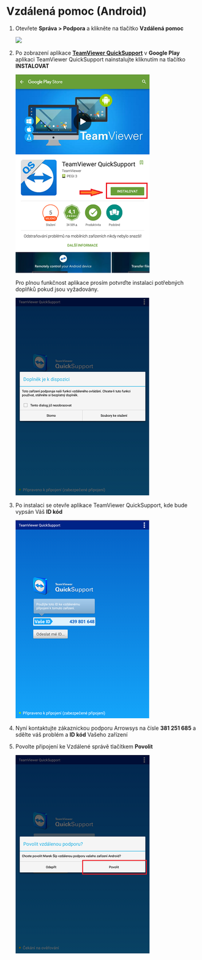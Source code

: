 # Vzdálená pomoc \(Android\)

1. Otevřete **Správa &gt; Podpora** a klikněte na tlačítko **Vzdálená pomoc**

   ![](/assets/SPRÁVA-PODPORA.jpg)

2. Po zobrazení aplikace [**TeamViewer QuickSupport**](https://play.google.com/store/apps/details?id=com.teamviewer.quicksupport.market&hl=cs) v **Google Play** aplikaci TeamViewer QuickSupport nainstalujte kliknutím na tlačítko **INSTALOVAT**

   ![](Support2.png)

   Pro plnou funkčnost aplikace prosím potvrďte instalaci potřebných doplňků pokud jsou vyžadovány.

   ![](Support3.png)

3. Po instalaci se otevře aplikace TeamViewer QuickSupport, kde bude vypsán Váš **ID kód**

   ![](support4.png)

4. Nyní kontaktujte zákaznickou podporu Arrowsys na čísle **381 251 685** a sdělte váš problém a **ID kód** Vašeho zařízení

5. Povolte připojení ke Vzdálené správě tlačítkem **Povolit**

   ![](support5.png)



